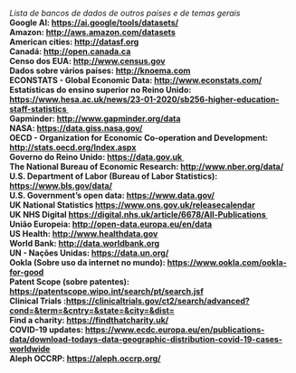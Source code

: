  <i> Lista de bancos de dados de outros países e de temas gerais </i> 
<br> <b> Google AI: https://ai.google/tools/datasets/</b> 
<br> <b> Amazon: http://aws.amazon.com/datasets</b> 
<br> <b> American cities: http://datasf.org</b> 
<br> <b> Canadá: http://open.canada.ca</b> 
<br> <b> Censo dos EUA: http://www.census.gov</b> 
<br> <b> Dados sobre vários países: http://knoema.com </b> 
<br> <b>ECONSTATS - Global Economic Data: http://www.econstats.com/</b> 
<br> <b>Estatísticas do ensino superior no Reino Unido: https://www.hesa.ac.uk/news/23-01-2020/sb256-higher-education-staff-statistics </b> 
<br> <b>Gapminder: http://www.gapminder.org/data</b> 
<br> <b>NASA: https://data.giss.nasa.gov/</b> 
<br> <b>OECD - Organization for Economic Co-operation and Development: http://stats.oecd.org/Index.aspx</b> 
<br> <b>Governo do Reino Unido: https://data.gov.uk </b> 
<br> <b>The National Bureau of Economic Research: http://www.nber.org/data/</b> 
<br> <b>U.S. Department of Labor (Bureau of Labor Statistics): https://www.bls.gov/data/</b> 
<br> <b>U.S. Government’s open data: https://www.data.gov/</b> 
<br> <b>UK National Statistics https://www.ons.gov.uk/releasecalendar</b> 
<br> <b>UK NHS Digital https://digital.nhs.uk/article/6678/All-Publications </b> 
<br> <b> União Europeia: http://open-data.europa.eu/en/data</b> 
<br> <b>US Health: http://www.healthdata.gov</b> 
<br> <b> World Bank: http://data.worldbank.org</b> 
<br> <b> UN - Nações Unidas: https://data.un.org/ </b>
<br> <b> Ookla (Sobre uso da internet no mundo): https://www.ookla.com/ookla-for-good </b>
<br> <b> Patent Scope (sobre patentes): https://patentscope.wipo.int/search/pt/search.jsf </b>
<br> <b> Clinical Trials :https://clinicaltrials.gov/ct2/search/advanced?cond=&term=&cntry=&state=&city=&dist= </b>
<br> <b> Find a charity: https://findthatcharity.uk/ </b>
<br> <b> COVID-19 updates: https://www.ecdc.europa.eu/en/publications-data/download-todays-data-geographic-distribution-covid-19-cases-worldwide </b>
<br> <b> Aleph OCCRP: https://aleph.occrp.org/ </b>
